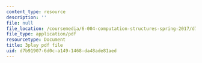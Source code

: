 ```yaml
---
content_type: resource
description: ''
file: null
file_location: /coursemedia/6-004-computation-structures-spring-2017/d7b919076d0ca1491468da48ade81aed_hmPiuS0PqCs.pdf
file_type: application/pdf
resourcetype: Document
title: 3play pdf file
uid: d7b91907-6d0c-a149-1468-da48ade81aed
---
```

